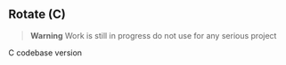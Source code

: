 
## Rotate (C)
> **Warning** Work is still in progress do not use for any serious project 

C codebase version
